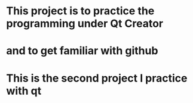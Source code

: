 #####
# This project is to practice the programming under Qt Creator 
# and to get familiar with github
# This is the second project I practice with qt
